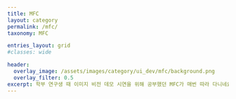 ```yaml
---
title: MFC
layout: category
permalink: /mfc/
taxonomy: MFC

entries_layout: grid
#classes: wide

header:
  overlay_image: /assets/images/category/ui_dev/mfc/background.png
  overlay_filter: 0.5
excerpt: 학부 연구생 때 이미지 비전 데모 시연을 위해 공부했던 MFC가 매번 따라 다니네요. 의도치 않게 직장마다 활용하게 되어 알고 있는 내용을 정리를 하고자 합니다.
---
```

